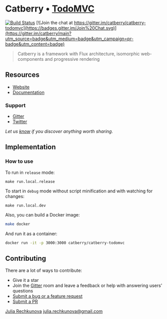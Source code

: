 # Catberry • [TodoMVC](http://todomvc.com)

[![Build Status](https://travis-ci.org/catberry/catberry-todomvc.svg?branch=master)](https://travis-ci.org/catberry/catberry-todomvc)
[![Join the chat at https://gitter.im/catberry/catberry-todomvc](https://badges.gitter.im/Join%20Chat.svg)](https://gitter.im/catberry/main?utm_source=badge&utm_medium=badge&utm_campaign=pr-badge&utm_content=badge)

> Catberry is a framework with Flux architecture, isomorphic web-components and progressive rendering

## Resources

- [Website](https://github.com/catberry/catberry)
- [Documentation](https://github.com/catberry/catberry/blob/master/docs/index.md)

### Support

- [Gitter](https://gitter.im/catberry/main)
- [Twitter](https://twitter.com/catberryjs)

*Let us [know](https://github.com/catberry/catberry/issues) if you discover anything worth sharing.*

## Implementation

### How to use

To run in `release` mode:
```
make run.local.release
```

To start in `debug` mode without script minification and with watching for changes:
```
make run.local.dev
```

Also, you can build a Docker image:

```bash
make docker
```

And run it as a container:

```bash
docker run -it -p 3000:3000 catberry/catberry-todomvc
```

## Contributing

There are a lot of ways to contribute:

* Give it a star
* Join the [Gitter](https://gitter.im/catberry/main) room and leave a feedback or help with answering users' questions
* [Submit a bug or a feature request](https://github.com/catberry/catberry-todomvc/issues)
* [Submit a PR](https://github.com/catberry/catberry-todomvc/blob/develop/CONTRIBUTING.md)

[Julia Rechkunova](https://twitter.com/jughosta) <julia.rechkunova@gmail.com>
